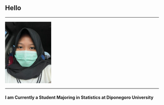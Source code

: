 ## Hello

---
<img src="ipin.jpeg?raw=true" height="30%" width="30%"/>

---
#### I am Currently a Student Majoring in Statistics at Diponegoro University
<!-- Remove above link if you don't want to attibute -->
